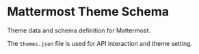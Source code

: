 # Mattermost Theme Schema

Theme data and schema definition for Mattermost.

The `themes.json` file is used for API interaction and theme setting.
